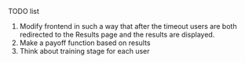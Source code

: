 TODO list

1. Modify frontend in such a way that after the timeout users are both redirected to the Results page and the results are displayed.
2. Make a payoff function based on results
3. Think about training stage for each user